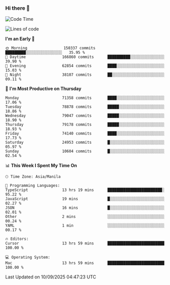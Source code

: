 ### Hi there 👋

<!--START_SECTION:waka-->
![Code Time](http://img.shields.io/badge/Code%20Time-6%2C260%20hrs%2039%20mins-blue)

![Lines of code](https://img.shields.io/badge/From%20Hello%20World%20I%27ve%20Written-141.1%20million%20lines%20of%20code-blue)

**I'm an Early 🐤** 

```text
🌞 Morning                150337 commits      █████████░░░░░░░░░░░░░░░░   35.95 % 
🌆 Daytime                166860 commits      ██████████░░░░░░░░░░░░░░░   39.90 % 
🌃 Evening                62854 commits       ████░░░░░░░░░░░░░░░░░░░░░   15.03 % 
🌙 Night                  38107 commits       ██░░░░░░░░░░░░░░░░░░░░░░░   09.11 % 
```
📅 **I'm Most Productive on Thursday** 

```text
Monday                   71358 commits       ████░░░░░░░░░░░░░░░░░░░░░   17.06 % 
Tuesday                  78878 commits       █████░░░░░░░░░░░░░░░░░░░░   18.86 % 
Wednesday                79047 commits       █████░░░░░░░░░░░░░░░░░░░░   18.90 % 
Thursday                 79178 commits       █████░░░░░░░░░░░░░░░░░░░░   18.93 % 
Friday                   74140 commits       ████░░░░░░░░░░░░░░░░░░░░░   17.73 % 
Saturday                 24953 commits       █░░░░░░░░░░░░░░░░░░░░░░░░   05.97 % 
Sunday                   10604 commits       █░░░░░░░░░░░░░░░░░░░░░░░░   02.54 % 
```


📊 **This Week I Spent My Time On** 

```text
🕑︎ Time Zone: Asia/Manila

💬 Programming Languages: 
TypeScript               13 hrs 19 mins      ████████████████████████░   95.22 % 
JavaScript               19 mins             █░░░░░░░░░░░░░░░░░░░░░░░░   02.27 % 
JSON                     16 mins             █░░░░░░░░░░░░░░░░░░░░░░░░   02.01 % 
Other                    2 mins              ░░░░░░░░░░░░░░░░░░░░░░░░░   00.24 % 
YAML                     1 min               ░░░░░░░░░░░░░░░░░░░░░░░░░   00.17 % 

🔥 Editors: 
Cursor                   13 hrs 59 mins      █████████████████████████   100.00 % 

💻 Operating System: 
Mac                      13 hrs 59 mins      █████████████████████████   100.00 % 
```


 Last Updated on 10/09/2025 04:47:23 UTC
<!--END_SECTION:waka-->


<!--
**rad182/rad182** is a ✨ _special_ ✨ repository because its `README.md` (this file) appears on your GitHub profile.

Here are some ideas to get you started:

- 🔭 I’m currently working on ...
- 🌱 I’m currently learning ...
- 👯 I’m looking to collaborate on ...
- 🤔 I’m looking for help with ...
- 💬 Ask me about ...
- 📫 How to reach me: ...
- 😄 Pronouns: ...
- ⚡ Fun fact: ...
-->
